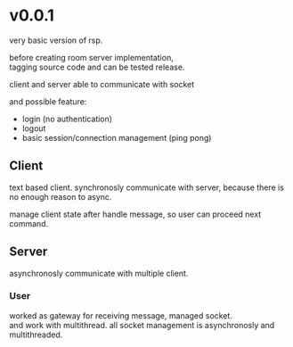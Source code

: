 # v0.0.1

very basic version of rsp.

before creating room server implementation,  
tagging source code and can be tested release.

client and server able to communicate with socket  

and possible feature: 
- login (no authentication)
- logout 
- basic session/connection management (ping pong)

## Client

text based client. 
synchronosly communicate with server, because there is no enough reason to async.

manage client state after handle message, so user can proceed next command.

## Server

asynchronosly communicate with multiple client.  

### User

worked as gateway for receiving message, managed socket.  
and work with multithread.
all socket management is asynchronosly and multithreaded.
